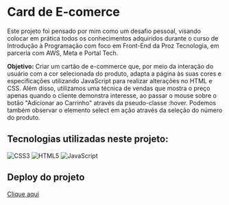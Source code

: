# Card de E-comerce 
Este projeto foi pensado por mim como um desafio pessoal, visando colocar em prática todos os conhecimentos adquiridos durante o curso de Introdução à Programação com foco em Front-End da Proz Tecnologia, em parceria com AWS, Meta e Portal Tech.

**Objetivo:** Criar um cartão de e-commerce que, por meio da interação do usuário com a cor selecionada do produto, adapta a página às suas cores e especificações utilizando JavaScript para realizar alterações no HTML e CSS. Além disso, utilizamos uma técnica de vendas que mostra o preço apenas quando o cliente demonstra interesse, ao passar o mouse sobre o botão "Adicionar ao Carrinho" através da pseudo-classe :hover. Podemos também observar o elemento select em ação através da seleção do número do produto.

## Tecnologias utilizadas neste projeto:
![CSS3](https://img.shields.io/badge/css3-%231572B6.svg?style=for-the-badge&logo=css3&logoColor=white)
![HTML5](https://img.shields.io/badge/html5-%23E34F26.svg?style=for-the-badge&logo=html5&logoColor=white)
![JavaScript](https://img.shields.io/badge/javascript-%23323330.svg?style=for-the-badge&logo=javascript&logoColor=%23F7DF1E)

## Deploy do projeto 
[Clique aqui](https://devalissonoliveira.github.io/card_e_commerce/)
